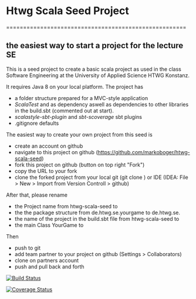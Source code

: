 # Htwg Scala Seed Project 
=====================================================
## the easiest way to start a project for the lecture SE


This is a seed project to create a basic scala project as used in the
class Software Engineering at the University of Applied Science HTWG Konstanz.

It requires Java 8 on your local platform.
The project has
* a folder structure prepared for a MVC-style application
* *ScalaTest* and as dependency aswell as dependencies to other libraries in the build.sbt (commented out at start).
* *scalastyle-sbt-plugin* and *sbt-scoverage* sbt plugins
* .gitignore defaults

The easiest way to create your own project from this seed is
* create an account on github
* navigate to this project on github (https://github.com/markoboger/htwg-scala-seed)
* fork this project on github (button on top right "Fork")
* copy the URL to your fork
* clone the forked project from your local git (git clone <URL>) or IDE (IDEA: File > New > Import from Version Controll > github)

After that, please rename
* the Project name from htwg-scala-seed to <your game name>
* the the package structure from de.htwg.se.yourgame to de.htwg.se.<your game name>
* the name of the project in the build.sbt file from htwg-scala-seed to <your game name>
* the main Class YourGame to <YourGameName>

Then
* push to git
* add team partner to your project on github (Settings > Collaborators)
* clone on partners account
* push and pull back and forth


[![Build Status](https://travis-ci.org/ninjaturtleAS/KingOfTokyo.svg?branch=master)](https://travis-ci.org/ninjaturtleAS/KingOfTokyo)

[![Coverage Status](https://coveralls.io/repos/github/ninjaturtleAS/KingOfTokyo/badge.svg?branch=master)](https://coveralls.io/github/ninjaturtleAS/KingOfTokyo?branch=master)
